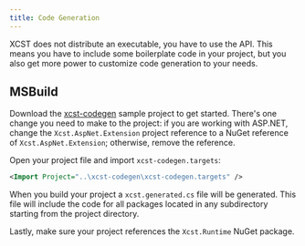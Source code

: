 ```yaml
---
title: Code Generation
---
```

XCST does not distribute an executable, you have to use the API. This means you have to include some boilerplate code in your project, but you also get more power to customize code generation to your needs.

## MSBuild

Download the [xcst-codegen](https://github.com/maxtoroq/XCST-a/tree/v1/samples/xcst-codegen) sample project to get started. There's one change you need to make to the project: if you are working with ASP.NET, change the `Xcst.AspNet.Extension` project reference to a NuGet reference of `Xcst.AspNet.Extension`; otherwise, remove the reference.

Open your project file and import `xcst-codegen.targets`:

```xml
<Import Project="..\xcst-codegen\xcst-codegen.targets" />
```

When you build your project a `xcst.generated.cs` file will be generated. This file will include the code for all packages located in any subdirectory starting from the project directory.

Lastly, make sure your project references the `Xcst.Runtime` NuGet package.
